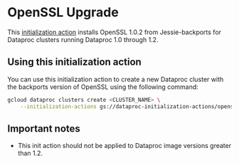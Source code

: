 # OpenSSL Upgrade

This [initialization action](https://cloud.google.com/dataproc/init-actions) installs OpenSSL 1.0.2
from Jessie-backports for Dataproc clusters running Dataproc 1.0 through 1.2.

## Using this initialization action
You can use this initialization action to create a new Dataproc cluster with the backports version
of OpenSSL using the following command:

```bash
gcloud dataproc clusters create <CLUSTER_NAME> \
    --initialization-actions gs://dataproc-initialization-actions/openssl/openssl.sh
```

## Important notes

* This init action should not be applied to Dataproc image versions greater than
  1.2.
